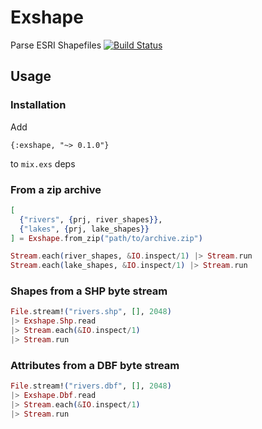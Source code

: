 # Exshape
Parse ESRI Shapefiles
[![Build Status](https://travis-ci.org/rozap/exshape.svg?branch=master)](https://travis-ci.org/rozap/exshape)



## Usage
### Installation
Add 
```
{:exshape, "~> 0.1.0"}
```

to `mix.exs` deps

### From a zip archive
```elixir
[
  {"rivers", {prj, river_shapes}},
  {"lakes", {prj, lake_shapes}}
] = Exshape.from_zip("path/to/archive.zip")

Stream.each(river_shapes, &IO.inspect/1) |> Stream.run
Stream.each(lake_shapes, &IO.inspect/1) |> Stream.run
```

### Shapes from a SHP byte stream
```elixir
File.stream!("rivers.shp", [], 2048)
|> Exshape.Shp.read
|> Stream.each(&IO.inspect/1)
|> Stream.run
```

### Attributes from a DBF byte stream
```elixir
File.stream!("rivers.dbf", [], 2048)
|> Exshape.Dbf.read
|> Stream.each(&IO.inspect/1)
|> Stream.run
```
